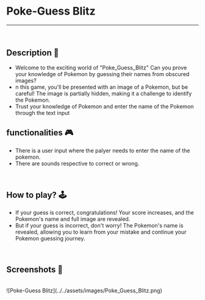 # **Poke-Guess Blitz** 

---

<br>

## **Description 📃**
- Welcome to the exciting world of "Poke_Guess_Blitz" Can you prove your knowledge of Pokemon by guessing their names from obscured images?
- n this game, you'll be presented with an image of a Pokemon, but be careful! The image is partially hidden, making it  a challenge to identify the Pokemon.
-  Trust your knowledge of Pokemon and enter the name of the Pokemon through the text input


## **functionalities 🎮**
- There is a user input where the palyer needs to enter the name of the pokemon.
- There are sounds respective to correct or wrong.

<br>

## **How to play? 🕹️**

- If your guess is correct, congratulations! Your score increases, and the Pokemon's name and full image are revealed.
- But if your guess is incorrect, don't worry! The Pokemon's name is revealed, allowing you to learn from your mistake and continue your Pokemon guessing journey.

<br>

## **Screenshots 📸**

<br>
![Poke-Guess Blitz](../../assets/images/Poke_Guess_Blitz.png)

<br>

